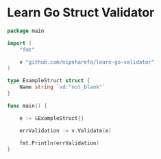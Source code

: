 Learn Go Struct Validator
==========================

```go
package main

import (
	"fmt"

	v "github.com/nipeharefa/learn-go-validator"
)

type ExampleStruct struct {
	Name string `vd:"not_blank"`
}

func main() {

	e := &ExampleStruct{}

	errValidation := v.Validate(e)

	fmt.Println(errValidation)
}
```
